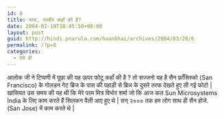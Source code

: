 ```yaml
---
id: 8
title: भाया, तस्वीर कहाँ की है?
date: 2004-02-19T18:45:50+00:00
layout: post
guid: http://hindi.pnarula.com/haanbhai/archives/2004/03/28/6
permalink: /?p=8
categories:
  - ऐसे ही
---
```

आलोक जी ने टिप्पणी में पूछा की यह ऊपर फोटू कहाँ की है ? तो सज्जनो यह है सैन फ्राँसिस्को (San Francisco) के गोलडन गेट ब्रिज के पास की पहाड़ी से ब्रिज के दुसरे तरफ देखते हुए ली गई फोटो | खासियत उस समय की यह थी कि मेरे परम मित्र विभोर शर्मा जो कि आज कल Sun Microsystems India के लिए काम करते हैं सिलकन वैली आए हुए थे | सन् २००० तक हम लोग साथ ही सैन होजे. (San Jose) में काम करते थे |
